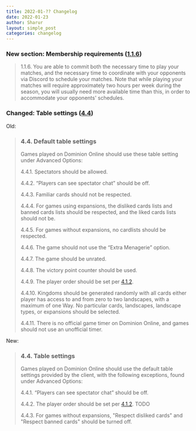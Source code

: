 ```yaml
---
title: 2022-01-?? Changelog
date: 2022-01-23
author: Sharur
layout: simple_post
categories: changelog
---
```

### New section: Membership requirements ([1.1.6](/rules#1.1.6))

> <a name="1.1.6"></a>1.1.6. You are able to commit both the necessary time to play your matches, and the necessary time to coordinate with your opponents via Discord to schedule your matches. Note that while playing your matches will require approximately two hours per week during the season, you will usually need more available time than this, in order to accommodate your opponents' schedules.

### Changed: Table settings ([4.4](/rules#4.4))

Old:

> ### <a name="4.4"></a>4.4. Default table settings
> Games played on Dominion Online should use these table setting under Advanced Options:
>
> <a name="4.4.1"></a>4.4.1. Spectators should be allowed.
>
> <a name="4.4.2"></a>4.4.2. “Players can see spectator chat” should be off.
>
> <a name="4.4.3"></a>4.4.3. Familiar cards should not be respected.
>
> <a name="4.4.4"></a>4.4.4. For games using expansions, the disliked cards lists and banned cards lists should be respected, and the liked cards lists should not be.
>
> <a name="4.4.5"></a>4.4.5. For games without expansions, no cardlists should be respected.
>
> <a name="4.4.6"></a>4.4.6. The game should not use the “Extra Menagerie” option.
>
> <a name="4.4.7"></a>4.4.7. The game should be unrated.
>
> <a name="4.4.8"></a>4.4.8. The victory point counter should be used.
>
> <a name="4.4.9"></a>4.4.9. The player order should be set per [4.1.2](#4.1.2).
>
> <a name="4.4.10"></a>4.4.10. Kingdoms should be generated randomly with all cards either player has access to and from zero to two landscapes, with a maximum of one Way. No particular cards, landscapes, landscape types, or expansions should be selected.
>
> <a name="4.4.11"></a>4.4.11. There is no official game timer on Dominion Online, and games should not use an unofficial timer.

New:

> ### <a name="4.4"></a>4.4. Table settings
>
> Games played on Dominion Online should use the default table settings provided by the client, with the following exceptions, found under Advanced Options:
>
> <a name="4.4.1"></a>4.4.1. “Players can see spectator chat” should be off.
>
> <a name="4.4.2"></a>4.4.2. The player order should be set per [4.1.2](#4.1.2). TODO
>
> <a name="4.4.3"></a>4.4.3. For games without expansions, "Respect disliked cards" and "Respect banned cards" should be turned off.